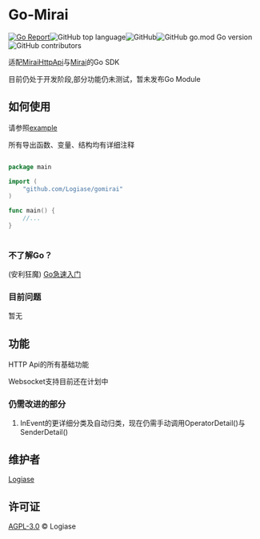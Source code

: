 # Go-Mirai

[![Go Report](https://goreportcard.com/badge/github.com/Logiase/gomirai?style=flat-square)](https://goreportcard.com/report/github.com/Logiase/gomirai)![GitHub top language](https://img.shields.io/github/languages/top/Logiase/gomirai)![GitHub](https://img.shields.io/github/license/Logiase/gomirai)![GitHub go.mod Go version](https://img.shields.io/github/go-mod/go-version/Logiase/gomirai)![GitHub contributors](https://img.shields.io/github/contributors/Logiase/gomirai)

适配[MiraiHttpApi](https://github.com/project-mirai/mirai-api-http)与[Mirai](https://github.com/mamoe/mirai)的Go SDK

目前仍处于开发阶段,部分功能仍未测试，暂未发布Go Module

## 如何使用

请参照[example](/example_test.go)

所有导出函数、变量、结构均有详细注释

```go

package main

import (
    "github.com/Logiase/gomirai"
)

func main() {
    //...
}
    
```

### 不了解Go？

(安利狂魔) [Go急速入门](https://learn.go.dev/)

### 目前问题

暂无

## 功能

HTTP Api的所有基础功能

Websocket支持目前还在计划中

### 仍需改进的部分

1. InEvent的更详细分类及自动归类，现在仍需手动调用OperatorDetail()与SenderDetail()

## 维护者

[Logiase](https://github.com/Logiase)

## 许可证

[AGPL-3.0](LICENSE) © Logiase
